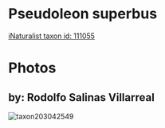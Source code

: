 
Pseudoleon superbus
===================
  
[iNaturalist taxon id: 111055](https://www.inaturalist.org/taxa/111055)
# Photos

## by: Rodolfo Salinas Villarreal
  
![taxon203042549](https://inaturalist-open-data.s3.amazonaws.com/photos/217503355/medium.jpg)